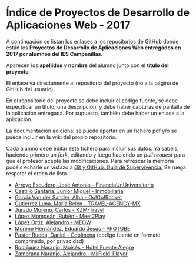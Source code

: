 ﻿# Índice de Proyectos de Desarrollo de Aplicaciones Web - 2017

A continuación se listan los enlaces a los repositorios de GitHub donde están los **Proyectos de Desarrollo de Aplicaciones Web entregados en 2017 por alumnos del IES Campanillas**.

Aparecen los **apellidos** y **nombre** del alumno junto con el **título del proyecto**.

El enlace va directamente al repositorio del proyecto (no a la página de GitHub del usuario).

En el repositorio del proyecto se debe incluir el código fuente, se debe especificar un título, una descripción, y debe haber capturas de pantalla de la aplicación entregada. Por supuesto, también debe haber un enlace a la aplicación.

La documentación adicional se puede aportar en un fichero pdf y/o se puede incluir en la wiki del propio repositorio.

Cada alumno debe editar este fichero para incluir sus datos. Ya sabéis, haciendo primero un *fork*, editando y luego haciendo un *pull request* para que el profesor acepte las modificaciones. Para refrescar la memoria podéis echarle un vistazo a [Git y GitHub. Guía de Supervivencia.](https://leanpub.com/gitygithub) Se ruega respetar el orden de lista.

* [Arroyo Escudero, José Antonio - FinanciaUnUniversitario](https://github.com/JoseAntonioArroyo/Financia-Un-Universitario)
* [Castillo Santana, Junior Miguel - Inmobiliaria](https://github.com/juniorcastillo/inmobiliaria)
* [Garcia Van der Sander, Alba - Go!Go!Rocket](https://github.com/AlbaGV/Go-Go-Rocket)
* [Gutierrez Luna, María Belén - TRAVEL-AGENCY-MX](https://github.com/BelenGutierrez/TRAVEL-AGENCY-MX)
* [Jurado Moreno, Carlos - KZM-Travel](https://github.com/CarlosJuradoMoreno/KZM-Travel)
* [López Mompeán, Rubén - Meet2Play](https://github.com/RubenLopezMompean/Meet2Play)
* [López Ortiz, Alejandro - MEOW](https://github.com/AlejandroLopez96/Social-Network-PROY-DAW2)
* [Moreno Hernández, Eduardo Jesús - PROTUBE](https://github.com/EduMoreno/Proyecto-Final-DAW2-PROTUBE-)
* [Pastor Rueda, Daniel - Coolmena](http://beta.coolmena.com) (codigo fuente en formato comprimido, por privacidad)
* [Rodríguez Naranjo, Moisés - Hotel Fuente Alegre](https://github.com/MoisesRodriguezN/ProyectoFinalWeb)
* [Zambrana Naranjo, Alejandro - MilField-Player](https://github.com/alejandrozambrana/MilField-Player)

